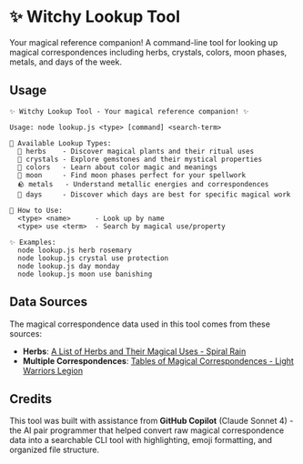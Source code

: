 # ✨ Witchy Lookup Tool

Your magical reference companion! A command-line tool for looking up magical correspondences including herbs, crystals, colors, moon phases, metals, and days of the week.

## Usage

```
✨ Witchy Lookup Tool - Your magical reference companion! ✨

Usage: node lookup.js <type> [command] <search-term>

🔮 Available Lookup Types:
  🌿 herbs    - Discover magical plants and their ritual uses
  💎 crystals - Explore gemstones and their mystical properties
  🎨 colors   - Learn about color magic and meanings
  🌙 moon     - Find moon phases perfect for your spellwork
  🪨 metals   - Understand metallic energies and correspondences
  📅 days     - Discover which days are best for specific magical work

📖 How to Use:
  <type> <name>      - Look up by name
  <type> use <term>  - Search by magical use/property

✨ Examples:
  node lookup.js herb rosemary
  node lookup.js crystal use protection
  node lookup.js day monday
  node lookup.js moon use banishing
```

## Data Sources

The magical correspondence data used in this tool comes from these sources:

- **Herbs**: [A List of Herbs and Their Magical Uses - Spiral Rain](https://spiralrain.ca/blogs/blog-posts/a-list-of-herbs-and-their-magical-uses)
- **Multiple Correspondences**: [Tables of Magical Correspondences - Light Warriors Legion](https://lightwarriorslegion.com/tables-of-magical-correspondences/)

## Credits

This tool was built with assistance from **GitHub Copilot** (Claude Sonnet 4) - the AI pair programmer that helped convert raw magical correspondence data into a searchable CLI tool with highlighting, emoji formatting, and organized file structure.
